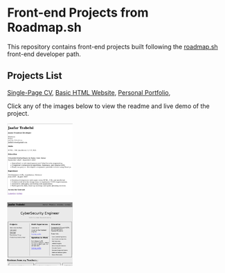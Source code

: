 # Front-end Projects from Roadmap.sh

This repository contains front-end projects built following the [roadmap.sh](https://roadmap.sh/) front-end developer path.

## Projects List

[Single-Page CV](https://roadmap.sh/projects/single-page-cv),
[Basic HTML Website](https://roadmap.sh/projects/basic-html-website),
[Personal Portfolio](https://roadmap.sh/projects/portfolio-website),



Click any of the images below to view the readme and live demo of the project.

  <p>
  <a href=' frontend-projects/01-single-page-cv'>
    <img width="30%" src="assets/images/SIngle-Page-CV.png" />
  </a>
<p>
  <a href=' frontend-projects-roadmap/basic-html-website'>
    <img width="30%" src="assets/images/portfolio.png" />
  </a>
